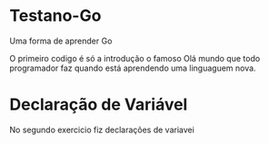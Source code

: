 # Testano-Go
Uma forma de aprender Go

O primeiro codigo é só a introdução o famoso Olá mundo que todo programador faz quando está aprendendo uma linguaguem nova.

# Declaração de Variável
No segundo exercicio fiz declarações de variavei
